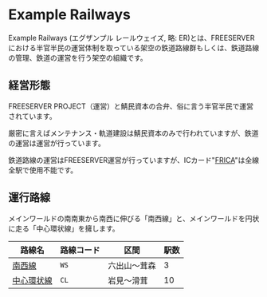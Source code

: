 # Example Railways

Example Railways (エグザンプル レールウェイズ, 略: ER)とは、FREESERVERにおける半官半民の運営体制を取っている架空の鉄道路線群もしくは、鉄道路線の管理、鉄道の運営を行う架空の組織です。

## 経営形態

FREESERVER PROJECT（運営）と鯖民資本の合弁、俗に言う半官半民で運営されています。

厳密に言えばメンテナンス・軌道建設は鯖民資本のみで行われていますが、鉄道の運営は運営が行っています。

鉄道路線の運営はFREESERVER運営が行っていますが、ICカード"[FRICA](/item/frica)"は全線全駅で使用不能です。

## 運行路線

メインワールドの南南東から南西に伸びる「南西線」と、メインワールドを円状に走る「中心環状線」を擁します。

|路線名|路線コード|区間|駅数|
|---|---|---|---|
|[南西線](./ws)|`WS`|六出山～茸森|3|
|[中心環状線](./cl)|`CL`|岩見～滑茸|10|
